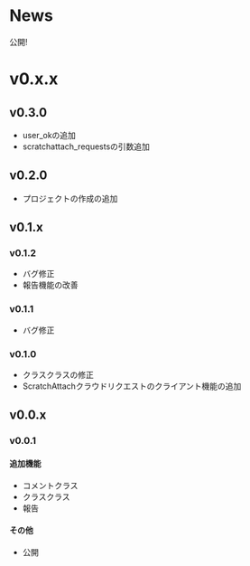# News
公開!

# v0.x.x
## v0.3.0
- user_okの追加
- scratchattach_requestsの引数追加
## v0.2.0
- プロジェクトの作成の追加
## v0.1.x
### v0.1.2
- バグ修正
- 報告機能の改善
### v0.1.1
- バグ修正
### v0.1.0
- クラスクラスの修正
- ScratchAttachクラウドリクエストのクライアント機能の追加
## v0.0.x
### v0.0.1
#### 追加機能
- コメントクラス
- クラスクラス
- 報告
#### その他
- 公開
